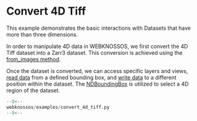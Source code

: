 # Convert 4D Tiff

This example demonstrates the basic interactions with Datasets that have more than three dimensions. 

In order to manipulate 4D data in WEBKNOSSOS, we first convert the 4D Tiff dataset into a Zarr3 dataset. This conversion is achieved using the [from_images method](../../api/webknossos/dataset/dataset.md#webknossos.dataset.Dataset.from_images).

Once the dataset is converted, we can access specific layers and views, [read data](../../api/webknossos/dataset/layer/view/mag_view.md#webknossos.dataset.MagView.read) from a defined bounding box, and [write data](../../api/webknossos/dataset/layer/view/mag_view.md#webknossos.dataset.MagView.write) to a different position within the dataset. The [NDBoundingBox](../../api/webknossos/geometry/nd_bounding_box.md#webknossos.geometry.NDBoundingBox) is utilized to select a 4D region of the dataset.

```python
--8<--
webknossos/examples/convert_4d_tiff.py
--8<--
```
